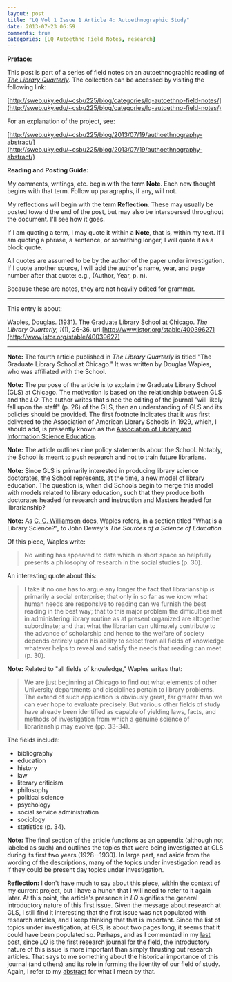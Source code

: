 ```yaml
---
layout: post
title: "LQ Vol 1 Issue 1 Article 4: Autoethnographic Study"
date: 2013-07-23 06:59
comments: true
categories: [LQ Autoethno Field Notes, research]
---
```


**Preface:**

This post is part of a series of field notes on an
autoethnographic reading of [*The Library
Quarterly*](http://www.press.uchicago.edu/ucp/journals/journal/lq.html).
The collection can be accessed by visiting the following link:

[http://sweb.uky.edu/~csbu225/blog/categories/lq-autoethno-field-notes/](http://sweb.uky.edu/~csbu225/blog/categories/lq-autoethno-field-notes/)

For an explanation of the project, see:

[http://sweb.uky.edu/~csbu225/blog/2013/07/19/authoethnography-abstract/](http://sweb.uky.edu/~csbu225/blog/2013/07/19/authoethnography-abstract/)

**Reading and Posting Guide:**

My comments, writings, etc. begin with the term **Note**. Each new
thought begins with that term. Follow up paragraphs, if any, will
not.

My reflections will begin with the term **Reflection**. These may
usually be posted toward the end of the post, but may also be
interspersed throughout the document. I'll see how it goes.

If I am quoting a term, I may quote it within a **Note**, that is,
within my text. If I am quoting a phrase, a sentence, or something
longer, I will quote it as a block quote.

All quotes are assumed to be by the author of the paper under
investigation. If I quote another source, I will add the author's
name, year, and page number after that quote: e.g., (Author, Year,
p. n).

Because these are notes, they are not heavily edited for grammar.

---

This entry is about:

Waples, Douglas. (1931). The Graduate Library School at Chicago.
*The Library Quarterly, 1*(1), 26-36.
url:[http://www.jstor.org/stable/40039627](http://www.jstor.org/stable/40039627)

---

**Note:** The fourth article published in *The Library Quarterly*
is titled "The Graduate Library School at Chicago." It was written
by Douglas Waples, who was affiliated with the School.

**Note:** The purpose of the article is to explain the Graduate
Library School (GLS) at Chicago. The motivation is based on the
relationship between GLS and the *LQ*. The author writes that
since the editing of the journal "will likely fall upon the staff"
(p. 26) of the GLS, then an understanding of GLS and its policies
should be provided. The first footnote indicates that it was first
delivered to the Association of American Library Schools in 1929,
which, I should add, is presently known as the [Association of
Library and Information Science Education][1]. 

[1]: http://www.alise.org/

**Note:** The article outlines nine policy statements about the
School. Notably, the School is meant to push research and not to
train future librarians.

**Note:** Since GLS is primarily interested in producing library
science doctorates, the School represents, at the time, a new
model of library education. The question is, when did Schools
begin to merge this model with models related to library
education, such that they produce both doctorates headed for
research and instruction and Masters headed for librarianship?

**Note:** As [C. C. Williamson][2] does, Waples refers, in a
section titled "What is a Library Science?", to John Dewey's *The
Sources of a Science of Education.*

[2]: http://sweb.uky.edu/~csbu225/blog/2013/07/19/lq-vol-1-issue-1-article-1-autoethnographric-study/

Of this piece, Waples write:

> No writing has appeared to date which in short space so
> helpfully presents a philosophy of research in the social
> studies (p. 30).

An interesting quote about this:

> I take it no one has to argue any longer the fact that
> librarianship *is* primarily a social enterprise; that only in
> so far as we know what human needs are responsive to reading can
> we furnish the best reading in the best way; that to this major
> problem the difficulties met in administering library routine as
> at present organized are altogether subordinate; and that what
> the librarian can ultimately contribute to the advance of
> scholarship and hence to the welfare of society depends entirely
> upon his ability to select from all fields of knowledge whatever
> helps to reveal and satisfy the needs that reading can meet (p.
> 30).

**Note:** Related to "all fields of knowledge," Waples writes
that:

> We are just beginning at Chicago to find out what elements of
> other University departments and disciplines pertain to library
> problems. The extend of such application is obviously great, far
> greater than we can ever hope to evaluate precisely. But various
> other fields of study have already been identified as capable of
> yielding laws, facts, and methods of investigation from which a
> genuine science of librarianship may evolve (pp. 33-34).

The fields include:

- bibliography
- education
- history
- law
- literary criticism
- philosophy
- political science
- psychology
- social service administration
- sociology
- statistics (p. 34).

**Note:** The final section of the article functions as an
appendix (although not labeled as such) and outlines the topics
that were being investigated at GLS during its first two years
(1928--1930). In large part, and aside from the wording of the
descriptions, many of the topics under investigation read as if
they could be present day topics under investigation.

**Reflection:** I don't have much to say about this piece, within
the context of my current project, but I have a hunch that I will
need to refer to it again later. At this point, the article's
presence in *LQ* signifies the general introductory nature of this
first issue. Given the message about research at GLS, I still find
it interesting that the first issue was not populated with
research articles, and I keep thinking that that is important.
Since the list of topics under investigation, at GLS, is about two
pages long, it seems that it could have been populated so.
Perhaps, and as I commented in my [last post][3], since *LQ* is
the first research journal for the field, the introductory nature
of this issue is more important than simply thrusting out research
articles. That says to me something about the historical
importance of this journal (and others) and its role in forming
the identity of our field of study. Again, I refer to my
[abstract][4] for what I mean by that.

[3]: http://sweb.uky.edu/~csbu225/blog/2013/07/22/lq-vol-1-issue-1-article-3-autoethnographic-study/

[4]: http://sweb.uky.edu/~csbu225/blog/2013/07/19/authoethnography-abstract/
